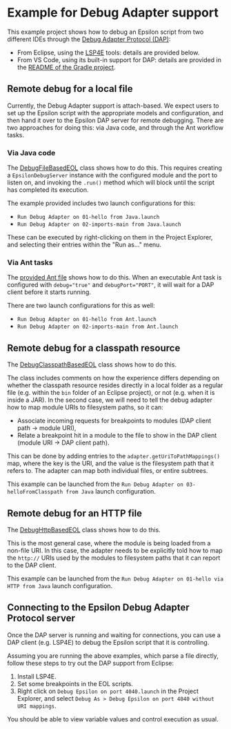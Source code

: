 # Example for Debug Adapter support

This example project shows how to debug an Epsilon script from two different IDEs through the [Debug Adapter Protocol (DAP)](https://microsoft.github.io/debug-adapter-protocol/):

* From Eclipse, using the [LSP4E](https://github.com/eclipse/lsp4e) tools: details are provided below.
* From VS Code, using its built-in support for DAP: details are provided in the [README of the Gradle project](epsilon/README.md).

## Remote debug for a local file

Currently, the Debug Adapter support is attach-based.
We expect users to set up the Epsilon script with the appropriate models and configuration, and then hand it over to the Epsilon DAP server for remote debugging.
There are two approaches for doing this: via Java code, and through the Ant workflow tasks.

### Via Java code

The [DebugFileBasedEOL](src/org/eclipse/epsilon/examples/eol/dap/DebugFileBasedEOL.java) class shows how to do this.
This requires creating a `EpsilonDebugServer` instance with the configured module and the port to listen on, and invoking the `.run()` method which will block until the script has completed its execution.

The example provided includes two launch configurations for this:

* `Run Debug Adapter on 01-hello from Java.launch`
* `Run Debug Adapter on 02-imports-main from Java.launch`

These can be executed by right-clicking on them in the Project Explorer, and selecting their entries within the "Run as..." menu.

### Via Ant tasks

The [provided Ant file](build.xml) shows how to do this.
When an executable Ant task is configured with `debug="true"` and `debugPort="PORT"`, it will wait for a DAP client before it starts running.

There are two launch configurations for this as well:

* `Run Debug Adapter on 01-hello from Ant.launch`
* `Run Debug Adapter on 02-imports-main from Ant.launch`

## Remote debug for a classpath resource

The [DebugClasspathBasedEOL](src/org/eclipse/epsilon/examples/eol/dap/DebugClasspathBasedEOL.java) class shows how to do this.

The class includes comments on how the experience differs depending on whether the classpath resource resides directly in a local folder as a regular file (e.g. within the `bin` folder of an Eclipse project), or not (e.g. when it is inside a JAR).
In the second case, we will need to tell the debug adapter how to map module URIs to filesystem paths, so it can:

* Associate incoming requests for breakpoints to modules (DAP client path -> module URI),
* Relate a breakpoint hit in a module to the file to show in the DAP client (module URI -> DAP client path).

This can be done by adding entries to the `adapter.getUriToPathMappings()` map, where the key is the URI, and the value is the filesystem path that it refers to.
The adapter can map both individual files, or entire subtrees.

This example can be launched from the `Run Debug Adapter on 03-helloFromClasspath from Java` launch configuration.

## Remote debug for an HTTP file

The [DebugHttpBasedEOL](src/org/eclipse/epsilon/examples/eol/dap/DebugHttpBasedEOL.java) class shows how to do this.

This is the most general case, where the module is being loaded from a non-file URI.
In this case, the adapter needs to be explicitly told how to map the `http://` URIs used by the modules to filesystem paths that it can report to the DAP client.

This example can be launched from the `Run Debug Adapter on 01-hello via HTTP from Java` launch configuration.

## Connecting to the Epsilon Debug Adapter Protocol server 

Once the DAP server is running and waiting for connections, you can use a DAP client (e.g. LSP4E) to debug the Epsilon script that it is controlling.

Assuming you are running the above examples, which parse a file directly, follow these steps to try out the DAP support from Eclipse:

1. Install LSP4E.
1. Set some breakpoints in the EOL scripts.
1. Right click on `Debug Epsilon on port 4040.launch` in the Project Explorer, and select `Debug As > Debug Epsilon on port 4040 without URI mappings`.

You should be able to view variable values and control execution as usual.
